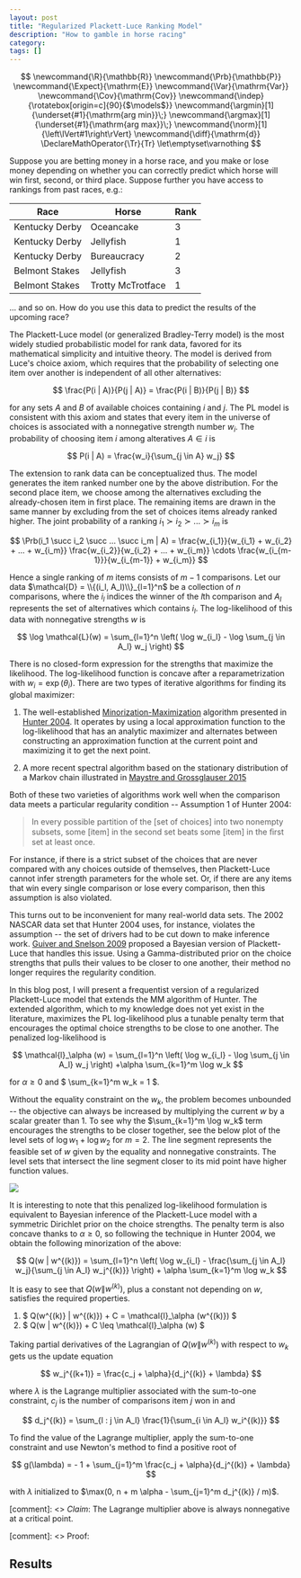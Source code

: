 ```yaml
---
layout: post
title: "Regularized Plackett-Luce Ranking Model"
description: "How to gamble in horse racing"
category: 
tags: []
---
```


$$
  \newcommand{\R}{\mathbb{R}}
  \newcommand{\Prb}{\mathbb{P}}
  \newcommand{\Expect}{\mathrm{E}}
  \newcommand{\Var}{\mathrm{Var}}
  \newcommand{\Cov}{\mathrm{Cov}}
  \newcommand{\indep}{\rotatebox[origin=c]{90}{$\models$}}
  \newcommand{\argmin}[1]{\underset{#1}{\mathrm{arg min}}\;}
  \newcommand{\argmax}[1]{\underset{#1}{\mathrm{arg max}}\;}
  \newcommand{\norm}[1]{\left\lVert#1\right\rVert}
  \newcommand{\diff}{\mathrm{d}}
  \DeclareMathOperator{\Tr}{Tr}
  \let\emptyset\varnothing
$$

Suppose you are betting money in a horse race, and you make or lose money depending on whether you can correctly predict which horse will win first, second, or third place. Suppose further you have access to rankings from past races, e.g.:

Race           | Horse             | Rank
-------------- | ----------------- | ----
Kentucky Derby | Oceancake         |    3   
Kentucky Derby | Jellyfish         |    1   
Kentucky Derby | Bureaucracy       |    2   
Belmont Stakes | Jellyfish         |    3   
Belmont Stakes | Trotty McTrotface |    1   

... and so on. How do you use this data to predict the results of the upcoming race?

The Plackett-Luce model (or generalized Bradley-Terry model) is the most widely studied probabilistic model for rank data, favored for its mathematical simplicity and intuitive theory. The model is derived from Luce's choice axiom, which requires that the probability of selecting one item over another is independent of all other alternatives:

$$ \frac{P(i | A)}{P(j | A)} = \frac{P(i | B)}{P(j | B)} $$

for any sets $A$ and $B$ of available choices containing $i$ and $j$. The PL model is consistent with this axiom and states that every item in the universe of choices is associated with a nonnegative strength number $w_i$. The probability of choosing item $i$ among alteratives $A \in i$ is

$$ P(i | A) = \frac{w_i}{\sum_{j \in A} w_j} $$

The extension to rank data can be conceptualized thus. The model generates the item ranked number one by the above distribution. For the second place item, we choose among the alternatives excluding the already-chosen item in first place. The remaining items are drawn in the same manner by excluding from the set of choices items already ranked higher. The joint probability of a ranking $i_1 \succ i_2 \succ ... \succ i_m$ is

$$ \Prb(i_1 \succ i_2 \succ ... \succ i_m | A) =
  \frac{w_{i_1}}{w_{i_1} + w_{i_2} + ... + w_{i_m}}
  \frac{w_{i_2}}{w_{i_2} + ... + w_{i_m}}
  \cdots
  \frac{w_{i_{m-1}}}{w_{i_{m-1}} + w_{i_m}} $$

Hence a single ranking of $m$ items consists of $m-1$ comparisons. Let our data $\mathcal{D} = \\{(i_l, A_l)\\}_{l=1}^n$ be a collection of $n$ comparisons, where the $i_l$ indices the winner of the $l$th comparison and $A_l$ represents the set of alternatives which contains $i_l$. The log-likelihood of this data with nonnegative strengths $w$ is

$$ \log \mathcal{L}(w) = \sum_{l=1}^n \left( \log w_{i_l} - \log \sum_{j \in A_l} w_j \right) $$

There is no closed-form expression for the strengths that maximize the likelihood. The log-likelihood function is concave after a reparametrization with $w_i = \exp(\theta_i)$. There are two types of iterative algorithms for finding its global maximizer:

1. The well-established [Minorization-Maximization](https://en.wikipedia.org/wiki/MM_algorithm) algorithm presented in [Hunter 2004](https://projecteuclid.org/euclid.aos/1079120141). It operates by using a local approximation function to the log-likelihood that has an analytic maximizer and alternates between constructing an approximation function at the current point and maximizing it to get the next point.

2. A more recent spectral algorithm based on the stationary distribution of a Markov chain illustrated in [Maystre and Grossglauser 2015](https://papers.nips.cc/paper/5681-fast-and-accurate-inference-of-plackettluce-models)

Both of these two varieties of algorithms work well when the comparison data meets a particular regularity condition -- Assumption 1 of Hunter 2004:

> In every possible partition of the [set of choices] into two nonempty subsets, some [item] in the second set beats some [item] in the ﬁrst set at least once.

For instance, if there is a strict subset of the choices that are never compared with any choices outside of themselves, then Plackett-Luce cannot infer strength parameters for the whole set. Or, if there are any items that win every single comparison or lose  every comparison, then this assumption is also violated.

This turns out to be inconvenient for many real-world data sets. The 2002 NASCAR data set that Hunter 2004 uses, for instance, violates the assumption -- the set of drivers had to be cut down to make inference work. [Guiver and Snelson 2009](https://www.microsoft.com/en-us/research/publication/bayesian-inference-for-plackett-luce-ranking-model/) proposed a Bayesian version of Plackett-Luce that handles this issue. Using a Gamma-distributed prior on the choice strengths that pulls their values to be closer to one another, their method no longer requires the regularity condition.

In this blog post, I will present a frequentist version of a regularized Plackett-Luce model that extends the MM algorithm of Hunter. The extended algorithm, which to my knowledge does not yet exist in the literature, maximizes the PL log-likelihood plus a tunable penalty term that encourages the optimal choice strengths to be close to one another. The penalized log-likelihood is

$$ \mathcal{l}_\alpha (w) = \sum_{l=1}^n \left( \log w_{i_l} - \log \sum_{j \in A_l} w_j \right) +\alpha \sum_{k=1}^m \log w_k $$

for $\alpha \geq 0$ and $ \sum_{k=1}^m w_k = 1 $.

Without the equality constraint on the $w_k$, the problem becomes unbounded -- the objective can always be increased by multiplying the current $w$ by a scalar greater than 1. To see why the $\sum_{k=1}^m \log w_k$ term encourages the strengths to be closer together, see the below plot of the level sets of $\log w_1 + \log w_2$ for $m = 2$. The line segment represents the feasible set of $w$ given by the equality and nonnegative constraints. The level sets that intersect the line segment closer to its mid point have higher function values.

![](../../assets/luce1.png)

It is interesting to note that this penalized log-likelihood formulation is equivalent to Bayesian inference of the Plackett-Luce model with a symmetric Dirichlet prior on the choice strengths. The penalty term is also concave thanks to $\alpha \geq 0$, so following the technique in Hunter 2004, we obtain the following minorization of the above:

$$ Q(w | w^{(k)}) = \sum_{l=1}^n \left( \log w_{i_l} - \frac{\sum_{j \in A_l} w_j}{\sum_{j \in A_l} w_j^{(k)}} \right) + \alpha \sum_{k=1}^m \log w_k $$

It is easy to see that $Q(w \| w^{(k)})$, plus a constant not depending on $w$, satisfies the required properties.

1. $ Q(w^{(k)} \| w^{(k)}) + C = \mathcal{l}_\alpha (w^{(k)}) $
2. $ Q(w \| w^{(k)}) + C \leq \mathcal{l}_\alpha (w) $

Taking partial derivatives of the Lagrangian of $Q(w \| w^{(k)})$ with respect to $w_k$ gets us the update equation

$$ w_j^{(k+1)} = \frac{c_j + \alpha}{d_j^{(k)} + \lambda} $$

where $\lambda$ is the Lagrange multiplier associated with the sum-to-one constraint, $c_j$ is the number of comparisons item $j$ won in and

$$ d_j^{(k)} = \sum_{l : j \in A_l} \frac{1}{\sum_{i \in A_l} w_i^{(k)}} $$

To find the value of the Lagrange multiplier, apply the sum-to-one constraint and use Newton's method to find a positive root of

$$ g(\lambda) = - 1 + \sum_{j=1}^m \frac{c_j + \alpha}{d_j^{(k)} + \lambda} $$

with $\lambda$ initialized to $\max(0, n + m \alpha - \sum_{j=1}^m d_j^{(k)} / m)$.

[comment]: <> *Claim*: The Lagrange multiplier above is always nonnegative at a critical point.

[comment]: <> Proof:

## Results